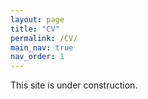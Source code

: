 ```yaml
---
layout: page
title: "CV"
permalink: /CV/
main_nav: true
nav_order: 1
---
```


<!-- You can [download my CV here](CV_Minghao_Guo.pdf). -->
This site is under construction.
